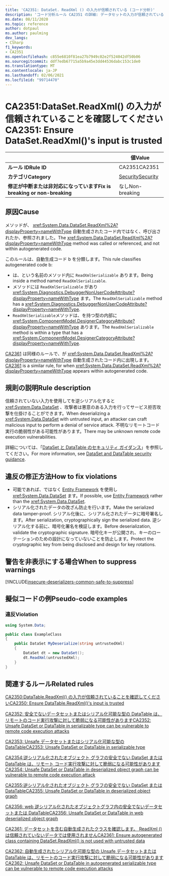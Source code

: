 ```yaml
---
title: 'CA2351: DataSet. ReadXml () の入力が信頼されている (コード分析)'
description: 'コード分析ルール CA2351 の詳細: データセットの入力が信頼されていることを確認する'
ms.date: 08/11/2020
ms.topic: reference
author: dotpaul
ms.author: paulming
dev_langs:
- CSharp
f1_keywords:
- CA2351
ms.openlocfilehash: c855e6810f81ea27b7949c02e2f524042df50b06
ms.sourcegitcommit: ddf7edb67715a5b9a45e3dd44536dabc153c1de0
ms.translationtype: MT
ms.contentlocale: ja-JP
ms.lasthandoff: 02/06/2021
ms.locfileid: "99714470"
---
```

# <a name="ca2351-ensure-datasetreadxmls-input-is-trusted"></a><span data-ttu-id="ccdc6-103">CA2351:DataSet.ReadXml() の入力が信頼されていることを確認してください</span><span class="sxs-lookup"><span data-stu-id="ccdc6-103">CA2351: Ensure DataSet.ReadXml()'s input is trusted</span></span>

| | <span data-ttu-id="ccdc6-104">値</span><span class="sxs-lookup"><span data-stu-id="ccdc6-104">Value</span></span> |
|-|-|
| <span data-ttu-id="ccdc6-105">**ルール ID**</span><span class="sxs-lookup"><span data-stu-id="ccdc6-105">**Rule ID**</span></span> |<span data-ttu-id="ccdc6-106">CA2351</span><span class="sxs-lookup"><span data-stu-id="ccdc6-106">CA2351</span></span>|
| <span data-ttu-id="ccdc6-107">**カテゴリ**</span><span class="sxs-lookup"><span data-stu-id="ccdc6-107">**Category**</span></span> |[<span data-ttu-id="ccdc6-108">Security</span><span class="sxs-lookup"><span data-stu-id="ccdc6-108">Security</span></span>](security-warnings.md)|
| <span data-ttu-id="ccdc6-109">**修正が中断または非対応になっています**</span><span class="sxs-lookup"><span data-stu-id="ccdc6-109">**Fix is breaking or non-breaking**</span></span> |<span data-ttu-id="ccdc6-110">なし</span><span class="sxs-lookup"><span data-stu-id="ccdc6-110">Non-breaking</span></span>|

## <a name="cause"></a><span data-ttu-id="ccdc6-111">原因</span><span class="sxs-lookup"><span data-stu-id="ccdc6-111">Cause</span></span>

<span data-ttu-id="ccdc6-112">メソッドが、 <xref:System.Data.DataSet.ReadXml%2A?displayProperty=nameWithType> 自動生成されたコード内ではなく、呼び出されたか、参照されました。</span><span class="sxs-lookup"><span data-stu-id="ccdc6-112">The <xref:System.Data.DataSet.ReadXml%2A?displayProperty=nameWithType> method was called or referenced, and not within autogenerated code.</span></span>

<span data-ttu-id="ccdc6-113">このルールは、自動生成コード b を分類します。</span><span class="sxs-lookup"><span data-stu-id="ccdc6-113">This rule classifies autogenerated code b:</span></span>

- <span data-ttu-id="ccdc6-114">は、という名前のメソッド内に `ReadXmlSerializable` あります。</span><span class="sxs-lookup"><span data-stu-id="ccdc6-114">Being inside a method named `ReadXmlSerializable`.</span></span>
- <span data-ttu-id="ccdc6-115">メソッドには `ReadXmlSerializable` があり <xref:System.Diagnostics.DebuggerNonUserCodeAttribute?displayProperty=nameWithType> ます。</span><span class="sxs-lookup"><span data-stu-id="ccdc6-115">The `ReadXmlSerializable` method has a <xref:System.Diagnostics.DebuggerNonUserCodeAttribute?displayProperty=nameWithType>.</span></span>
- <span data-ttu-id="ccdc6-116">`ReadXmlSerializable`メソッドは、を持つ型の内部に <xref:System.ComponentModel.DesignerCategoryAttribute?displayProperty=nameWithType> あります。</span><span class="sxs-lookup"><span data-stu-id="ccdc6-116">The `ReadXmlSerializable` method is within a type that has a <xref:System.ComponentModel.DesignerCategoryAttribute?displayProperty=nameWithType>.</span></span>

<span data-ttu-id="ccdc6-117">[CA2361](ca2361.md) は同様のルールで、が <xref:System.Data.DataSet.ReadXml%2A?displayProperty=nameWithType> 自動生成されたコード内に出現します。</span><span class="sxs-lookup"><span data-stu-id="ccdc6-117">[CA2361](ca2361.md) is a similar rule, for when <xref:System.Data.DataSet.ReadXml%2A?displayProperty=nameWithType> appears within autogenerated code.</span></span>

## <a name="rule-description"></a><span data-ttu-id="ccdc6-118">規則の説明</span><span class="sxs-lookup"><span data-stu-id="ccdc6-118">Rule description</span></span>

<span data-ttu-id="ccdc6-119">信頼されていない入力を使用してを逆シリアル化すると <xref:System.Data.DataSet> 、攻撃者は悪意のある入力を行ってサービス拒否攻撃を仕掛けることができます。</span><span class="sxs-lookup"><span data-stu-id="ccdc6-119">When deserializing a <xref:System.Data.DataSet> with untrusted input, an attacker can craft malicious input to perform a denial of service attack.</span></span> <span data-ttu-id="ccdc6-120">不明なリモートコード実行の脆弱性がある可能性があります。</span><span class="sxs-lookup"><span data-stu-id="ccdc6-120">There may be unknown remote code execution vulnerabilities.</span></span>

<span data-ttu-id="ccdc6-121">詳細については、「[DataSet と DataTable のセキュリティ ガイダンス](../../../framework/data/adonet/dataset-datatable-dataview/security-guidance.md)」を参照してください。</span><span class="sxs-lookup"><span data-stu-id="ccdc6-121">For more information, see [DataSet and DataTable security guidance](../../../framework/data/adonet/dataset-datatable-dataview/security-guidance.md).</span></span>

## <a name="how-to-fix-violations"></a><span data-ttu-id="ccdc6-122">違反の修正方法</span><span class="sxs-lookup"><span data-stu-id="ccdc6-122">How to fix violations</span></span>

- <span data-ttu-id="ccdc6-123">可能であれば、ではなく [Entity Framework](/ef/) を使用し <xref:System.Data.DataSet> ます。</span><span class="sxs-lookup"><span data-stu-id="ccdc6-123">If possible, use [Entity Framework](/ef/) rather than the <xref:System.Data.DataSet>.</span></span>
- <span data-ttu-id="ccdc6-124">シリアル化されたデータの改ざん防止を行います。</span><span class="sxs-lookup"><span data-stu-id="ccdc6-124">Make the serialized data tamper-proof.</span></span> <span data-ttu-id="ccdc6-125">シリアル化後に、シリアル化されたデータに暗号署名します。</span><span class="sxs-lookup"><span data-stu-id="ccdc6-125">After serialization, cryptographically sign the serialized data.</span></span> <span data-ttu-id="ccdc6-126">逆シリアル化する前に、暗号化署名を検証します。</span><span class="sxs-lookup"><span data-stu-id="ccdc6-126">Before deserialization, validate the cryptographic signature.</span></span> <span data-ttu-id="ccdc6-127">暗号化キーが公開され、キーのローテーションのための設計になっていないことを防止します。</span><span class="sxs-lookup"><span data-stu-id="ccdc6-127">Protect the cryptographic key from being disclosed and design for key rotations.</span></span>

## <a name="when-to-suppress-warnings"></a><span data-ttu-id="ccdc6-128">警告を非表示にする場合</span><span class="sxs-lookup"><span data-stu-id="ccdc6-128">When to suppress warnings</span></span>

[!INCLUDE[insecure-deserializers-common-safe-to-suppress](~/includes/code-analysis/insecure-deserializers-common-safe-to-suppress.md)]

## <a name="pseudo-code-examples"></a><span data-ttu-id="ccdc6-129">擬似コードの例</span><span class="sxs-lookup"><span data-stu-id="ccdc6-129">Pseudo-code examples</span></span>

### <a name="violation"></a><span data-ttu-id="ccdc6-130">違反</span><span class="sxs-lookup"><span data-stu-id="ccdc6-130">Violation</span></span>

```csharp
using System.Data;

public class ExampleClass
{
    public DataSet MyDeserialize(string untrustedXml)
    {
        DataSet dt = new DataSet();
        dt.ReadXml(untrustedXml);
    }
}
```

## <a name="related-rules"></a><span data-ttu-id="ccdc6-131">関連するルール</span><span class="sxs-lookup"><span data-stu-id="ccdc6-131">Related rules</span></span>

[<span data-ttu-id="ccdc6-132">CA2350:DataTable.ReadXml() の入力が信頼されていることを確認してください</span><span class="sxs-lookup"><span data-stu-id="ccdc6-132">CA2350: Ensure DataTable.ReadXml()'s input is trusted</span></span>](ca2350.md)

[<span data-ttu-id="ccdc6-133">CA2352: 安全でないデータセットまたはシリアル化可能な型の DataTable は、リモートのコード実行攻撃に対して脆弱になる可能性があります</span><span class="sxs-lookup"><span data-stu-id="ccdc6-133">CA2352: Unsafe DataSet or DataTable in serializable type can be vulnerable to remote code execution attacks</span></span>](ca2352.md)

[<span data-ttu-id="ccdc6-134">CA2353: Unsafe データセットまたはシリアル化可能な型の DataTable</span><span class="sxs-lookup"><span data-stu-id="ccdc6-134">CA2353: Unsafe DataSet or DataTable in serializable type</span></span>](ca2353.md)

[<span data-ttu-id="ccdc6-135">CA2354:逆シリアル化されたオブジェクト グラフの安全でない DataSet または DataTable は、リモート コード実行攻撃に対して脆弱になる可能性があります</span><span class="sxs-lookup"><span data-stu-id="ccdc6-135">CA2354: Unsafe DataSet or DataTable in deserialized object graph can be vulnerable to remote code execution attack</span></span>](ca2354.md)

[<span data-ttu-id="ccdc6-136">CA2355:逆シリアル化されたオブジェクト グラフの安全でない DataSet または DataTable</span><span class="sxs-lookup"><span data-stu-id="ccdc6-136">CA2355: Unsafe DataSet or DataTable in deserialized object graph</span></span>](ca2355.md)

[<span data-ttu-id="ccdc6-137">CA2356: web 逆シリアル化されたオブジェクトグラフ内の安全でないデータセットまたは DataTable</span><span class="sxs-lookup"><span data-stu-id="ccdc6-137">CA2356: Unsafe DataSet or DataTable in web deserialized object graph</span></span>](ca2356.md)

[<span data-ttu-id="ccdc6-138">CA2361: データセットを含む自動生成されたクラスを確認します。 ReadXml () は信頼されていないデータでは使用されません</span><span class="sxs-lookup"><span data-stu-id="ccdc6-138">CA2361: Ensure autogenerated class containing DataSet.ReadXml() is not used with untrusted data</span></span>](ca2361.md)

[<span data-ttu-id="ccdc6-139">CA2362: 自動生成されたシリアル化可能な型の Unsafe データセットまたは DataTable は、リモートのコード実行攻撃に対して脆弱になる可能性があります</span><span class="sxs-lookup"><span data-stu-id="ccdc6-139">CA2362: Unsafe DataSet or DataTable in autogenerated serializable type can be vulnerable to remote code execution attacks</span></span>](ca2362.md)
